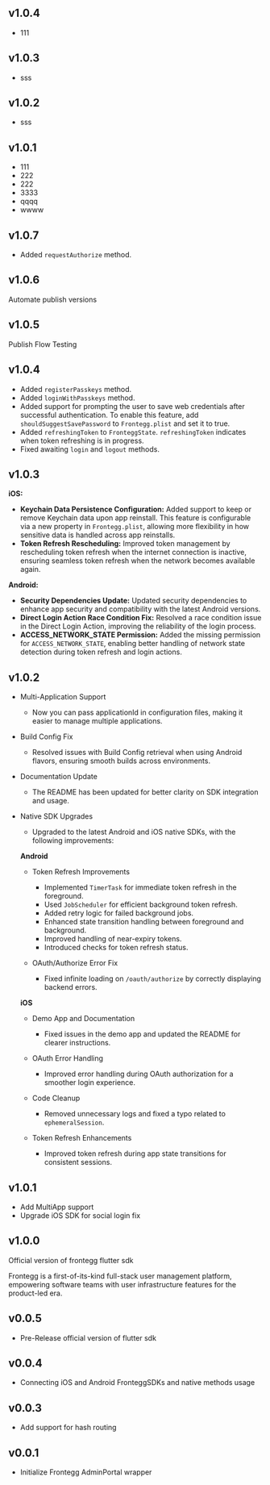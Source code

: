 ## v1.0.4
- 111

## v1.0.3
- sss

## v1.0.2
- sss

## v1.0.1
- 111
- 222
- 222
- 3333
- qqqq
- wwww

## v1.0.7
- Added `requestAuthorize` method.

## v1.0.6
Automate publish versions

## v1.0.5
Publish Flow Testing

## v1.0.4
- Added `registerPasskeys` method.
- Added `loginWithPasskeys` method.
- Added support for prompting the user to save web credentials after successful authentication. To enable this feature, add `shouldSuggestSavePassword` to `Frontegg.plist` and set it to true.
- Added `refreshingToken` to `FronteggState`. `refreshingToken` indicates when token refreshing is in progress.
- Fixed awaiting `login` and `logout` methods.

## v1.0.3
**iOS:**
- **Keychain Data Persistence Configuration:** Added support to keep or remove Keychain data upon app reinstall. This feature is configurable via a new property in `Frontegg.plist`, allowing more flexibility in how sensitive data is handled across app reinstalls.
- **Token Refresh Rescheduling:** Improved token management by rescheduling token refresh when the internet connection is inactive, ensuring seamless token refresh when the network becomes available again.

**Android:**
- **Security Dependencies Update:** Updated security dependencies to enhance app security and compatibility with the latest Android versions.
- **Direct Login Action Race Condition Fix:** Resolved a race condition issue in the Direct Login Action, improving the reliability of the login process.
- **ACCESS_NETWORK_STATE Permission:** Added the missing permission for `ACCESS_NETWORK_STATE`, enabling better handling of network state detection during token refresh and login actions.

## v1.0.2
- Multi-Application Support
    - Now you can pass applicationId in configuration files, making it easier to manage multiple applications.
- Build Config Fix
  - Resolved issues with Build Config retrieval when using Android flavors, ensuring smooth builds across environments.

- Documentation Update
  - The README has been updated for better clarity on SDK integration and usage.

- Native SDK Upgrades
  - Upgraded to the latest Android and iOS native SDKs, with the following improvements:

  **Android**
    - Token Refresh Improvements
      - Implemented `TimerTask` for immediate token refresh in the foreground.
      - Used `JobScheduler` for efficient background token refresh.
      - Added retry logic for failed background jobs.
      - Enhanced state transition handling between foreground and background.
      - Improved handling of near-expiry tokens.
      - Introduced checks for token refresh status.
 
    - OAuth/Authorize Error Fix
      - Fixed infinite loading on `/oauth/authorize` by correctly displaying backend errors.
  
  **iOS**
    - Demo App and Documentation 
      - Fixed issues in the demo app and updated the README for clearer instructions.
  
    - OAuth Error Handling 
      - Improved error handling during OAuth authorization for a smoother login experience.
  
    - Code Cleanup 
      - Removed unnecessary logs and fixed a typo related to `ephemeralSession`.

    - Token Refresh Enhancements 
      - Improved token refresh during app state transitions for consistent sessions.

## v1.0.1

- Add MultiApp support
- Upgrade iOS SDK for social login fix

## v1.0.0

Official version of frontegg flutter sdk

Frontegg is a first-of-its-kind full-stack user management platform, empowering software teams with user infrastructure
features for the product-led era.

## v0.0.5

- Pre-Release official version of flutter sdk

## v0.0.4

- Connecting iOS and Android FronteggSDKs and native methods usage

## v0.0.3

- Add support for hash routing

## v0.0.1

- Initialize Frontegg AdminPortal wrapper
